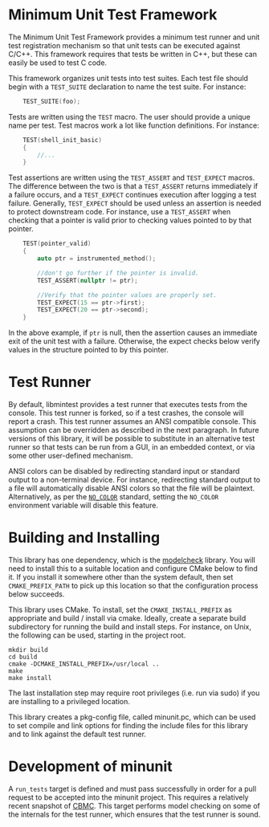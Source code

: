 Minimum Unit Test Framework
===========================

The Minimum Unit Test Framework provides a minimum test runner and unit test
registration mechanism so that unit tests can be executed against C/C++.  This
framework requires that tests be written in C++, but these can easily be used to
test C code.

This framework organizes unit tests into test suites.  Each test file should
begin with a `TEST_SUITE` declaration to name the test suite.  For instance:

```c++
    TEST_SUITE(foo);
```

Tests are written using the `TEST` macro.  The user should provide a unique name
per test.  Test macros work a lot like function definitions.  For instance:

```c++
    TEST(shell_init_basic)
    {
        //...
    }
```

Test assertions are written using the `TEST_ASSERT` and `TEST_EXPECT` macros.
The difference between the two is that a `TEST_ASSERT` returns immediately if a
failure occurs, and a `TEST_EXPECT` continues execution after logging a test
failure.  Generally, `TEST_EXPECT` should be used unless an assertion is needed
to protect downstream code.  For instance, use a `TEST_ASSERT` when checking
that a pointer is valid prior to checking values pointed to by that pointer.

```c++
    TEST(pointer_valid)
    {
        auto ptr = instrumented_method();

        //don't go further if the pointer is invalid.
        TEST_ASSERT(nullptr != ptr);

        //Verify that the pointer values are properly set.
        TEST_EXPECT(15 == ptr->first);
        TEST_EXPECT(20 == ptr->second);
    }
```

In the above example, if `ptr` is null, then the assertion causes an immediate
exit of the unit test with a failure.  Otherwise, the expect checks below verify
values in the structure pointed to by this pointer.

Test Runner
===========

By default, libmintest provides a test runner that executes tests from the
console.  This test runner is forked, so if a test crashes, the console will
report a crash.  This test runner assumes an ANSI compatible console.  This
assumption can be overridden as described in the next paragraph.  In future
versions of this library, it will be possible to substitute in an alternative
test runner so that tests can be run from a GUI, in an embedded context, or via
some other user-defined mechanism.

ANSI colors can be disabled by redirecting standard input or standard output to
a non-terminal device.  For instance, redirecting standard output to a file will
automatically disable ANSI colors so that the file will be plaintext.
Alternatively, as per the [`NO_COLOR`][no-color-org] standard, setting the
`NO_COLOR` environment variable will disable this feature.

[no-color-org]: https://no-color.org

Building and Installing
=======================

This library has one dependency, which is the [modelcheck][modelcheck-lib]
library.  You will need to install this to a suitable location and configure
CMake below to find it.  If you install it somewhere other than the system
default, then set `CMAKE_PREFIX_PATH` to pick up this location so that the
configuration process below succeeds.

[modelcheck-lib]: https://github.com/nanolith/modelcheck

This library uses CMake.  To install, set the `CMAKE_INSTALL_PREFIX` as
appropriate and build / install via cmake.  Ideally, create a separate build
subdirectory for running the build and install steps.  For instance, on Unix,
the following can be used, starting in the project root.

    mkdir build
    cd build
    cmake -DCMAKE_INSTALL_PREFIX=/usr/local ..
    make
    make install

The last installation step may require root privileges (i.e. run via sudo) if
you are installing to a privileged location.

This library creates a pkg-config file, called minunit.pc, which can be used to
set compile and link options for finding the include files for this library and
to link against the default test runner.

Development of minunit
======================

A `run_tests` target is defined and must pass successfully in order for a pull
request to be accepted into the minunit project.  This requires a relatively
recent snapshot of [CBMC][cbmc-github].  This target performs model checking on
some of the internals for the test runner, which ensures that the test runner is
sound.

[cbmc-github]: https://github.com/diffblue/cbmc
